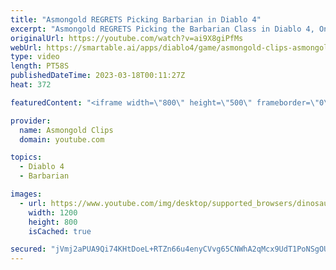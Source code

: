 ```yaml
---
title: "Asmongold REGRETS Picking Barbarian in Diablo 4"
excerpt: "Asmongold REGRETS Picking the Barbarian Class in Diablo 4, On this Asmongold Youtube Channel You will never quit finding ..."
originalUrl: https://youtube.com/watch?v=ai9X8giPfMs
webUrl: https://smartable.ai/apps/diablo4/game/asmongold-clips-asmongold-regrets-picking-barbarian-in-diablo-4/
type: video
length: PT58S
publishedDateTime: 2023-03-18T00:11:27Z
heat: 372

featuredContent: "<iframe width=\"800\" height=\"500\" frameborder=\"0\" src=\"https://www.youtube.com/embed/ai9X8giPfMs\" allow=\"accelerometer; autoplay; encrypted-media; gyroscope; picture-in-picture\" allowfullscreen></iframe>"

provider:
  name: Asmongold Clips
  domain: youtube.com

topics:
  - Diablo 4
  - Barbarian

images:
  - url: https://www.youtube.com/img/desktop/supported_browsers/dinosaur.png
    width: 1200
    height: 800
    isCached: true

secured: "jVmj2aPUA9Qi74KHtDoeL+RTZn66u4enyCVvg65CNWhA2qMcx9UdT1PoNSgOUuw8LpD3EnqxAPBVDPPx0t6oJEWuyr/ad/AwlQk9UCWQcszOoj84S2hOlK05dcv+2s2PtOft/loKsCJUyfPRlgR95VhvXSILwX8R0w81hSQSz1V0jT6vRIEUqPATWlqF7t14b4VgMaxs8C2JsKENKy0TvQnBLWxo13dhpRT4n27WQr3+ScAStmbdwRyITYCJ2mUekh8uVrFH7XTvYZy4iawnTO47ibWapjf9bJaQzyDlcrMCroEVGP6gSwQrjd0PfWZMldHB7q2s5sBH68Kssq9ig+QouHNSHtlq8JIz9LJ8pwaMsdYmCayCEmSzRjioOsePvD5K0naGUgvh0TjzvLfguEfe3Xpes/nyAMrVv1LwY0BH+OeRy1ZMoZwzK475xEHy;t2znbad2IDQxZoh2JKywcA=="
---
```


